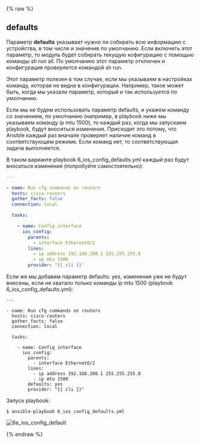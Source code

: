{% raw %}
## defaults

Параметр __defaults__ указывает нужно ли собирать всю информацию с устройства, в том числе и значения по умолчанию.
Если включить этот параметр, то модуль будет собирать текущую кофигурацию с помощью команды sh run all.
По умолчанию этот параметр отключен и конфигурация проверяется командой sh run.

Этот параметр полезен в том случае, если мы указываем в настройках команду, которая не видна в конфигурации.
Например, такое может быть, когда мы указали параметр, который и так используется по умолчанию.

Если мы не будем использовать параметр defaults, и укажем команду со значением, по умолчанию (например, в playbook ниже мы указываем команду ip mtu 1500), то каждый раз, когда мы запускаем playbook, будут вноситься изменения.
Присходит это потому, что Ansible каждый раз вначале проверяет наличие команд в соответствующем режиме.
Если команд нет, то соответствующая задача выполняется.


В таком варианте playbook 6_ios_config_defaults.yml каждый раз будут вноситься изменения (попробуйте самостоятельно):
```yml
---

- name: Run cfg commands on routers
  hosts: cisco-routers
  gather_facts: false
  connection: local

  tasks:

    - name: Config interface
      ios_config:
        parents:
          - interface Ethernet0/2
        lines:
          - ip address 192.168.200.1 255.255.255.0
          - ip mtu 1500
        provider: "{{ cli }}"
```

Если же мы добавим параметр defaults: yes, изменения уже не будут внесены, если не хватало только команды ip mtu 1500 (playbook 6_ios_config_defaults.yml):
```
---

- name: Run cfg commands on routers
  hosts: cisco-routers
  gather_facts: false
  connection: local

  tasks:

    - name: Config interface
      ios_config:
        parents:
          - interface Ethernet0/2
        lines:
          - ip address 192.168.200.1 255.255.255.0
          - ip mtu 1500
        defaults: yes
        provider: "{{ cli }}"
```

Запуск playbook:
```
$ ansible-playbook 6_ios_config_defaults.yml
```

![6e_ios_config_default](https://raw.githubusercontent.com/natenka/Ansible-for-network-engineers/master/images/6e_ios_config_defaults.png)

{% endraw %}
